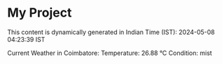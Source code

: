 # My Project

This content is dynamically generated in Indian Time (IST): 2024-05-08 04:23:39 IST


Current Weather in Coimbatore:
Temperature: 26.88 °C
Condition: mist
